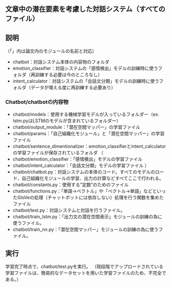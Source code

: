 ## 文章中の潜在要素を考慮した対話システム（すべてのファイル）

## 説明
（「」内は論文内のモジュールの名前と対応）
 * chatbot：対話システム本体の内容物のフォルダ
 * emotion_classifier：対話システムの「感情検出」モデルの訓練時に使うフォルダ（再訓練する必要は今のところなし）
 * intent_calculator：対話システムの「会話文分類」モデルの訓練時に使うフォルダ（データが増える度に再訓練する必要あり）

### Chatbot/chatbotの内容物
 * chatbot/models：使用する機械学習モデルが入っているフォルダー（ex. lstm.pyはLSTMのモデルが含まれているフォルダー）
 * chatbot/output_module：「潜在空間マッパー」の学習ファイル
 * chatbot/params：「自己組織化モジュール」と「潜在空間マッパー」の学習ファイル
 * chatbot/sentence_dimentionalizer：emotion_classifierとintent_calculatorの学習ファイルが保存されているフォルダ
（
 * chatbot/emotion_classifier：「感情検出」モデルの学習ファイル
 * chatbot/intent_calculator：「会話文分類」モデルの学習ファイル
）
 * chatbot/chatbot.py：対話システムの本体のコード。すべてのモデルのロード、自己組織化モジュールの学習、出力の計算などすべてここで行われる。
 * chatbot/constants.py：使用する”定数”のためのファイル
 * chatbot/functions.py：「単語→ベクトル」や「ベクトル→単語」などといったGloVeの処理（チャットボットには依存しない）処理を行う関数を集めたファイル
 * chatbot/test.py：対話システムと対話を行うファイル。
 * chatbot/train_lstm.py：「出力文の潜在空間表示」モジュールの訓練の為に使うファイル。
 * chatbot/train_nn.py：「潜在空間マッパー」モジュールの訓練の為に使うファイル。

## 実行
 学習完了時点で、chatbot/test.pyを実行。
（現段階でアップロードされている学習ファイルは、簡易的なデータセットを用いた学習ファイルのため、不完全である。）
